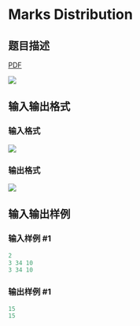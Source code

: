 # Marks Distribution

## 题目描述

[problemUrl]: https://uva.onlinejudge.org/index.php?option=com_onlinejudge&Itemid=8&category=21&page=show_problem&problem=1851

[PDF](https://uva.onlinejudge.org/external/109/p10910.pdf)

![](https://cdn.luogu.com.cn/upload/vjudge_pic/UVA10910/73b41484218f7c8fd51dd698dd828fb11a55da7c.png)

## 输入输出格式

### 输入格式

![](https://cdn.luogu.com.cn/upload/vjudge_pic/UVA10910/e38c7913e9ce8e22e1a7de2124a26e7b1e04f359.png)

### 输出格式

![](https://cdn.luogu.com.cn/upload/vjudge_pic/UVA10910/4a01990455aa09eea82ef06024a2c872ff985a7f.png)

## 输入输出样例

### 输入样例 #1

```cpp
2
3 34 10
3 34 10
```


### 输出样例 #1

```cpp
15
15
```


